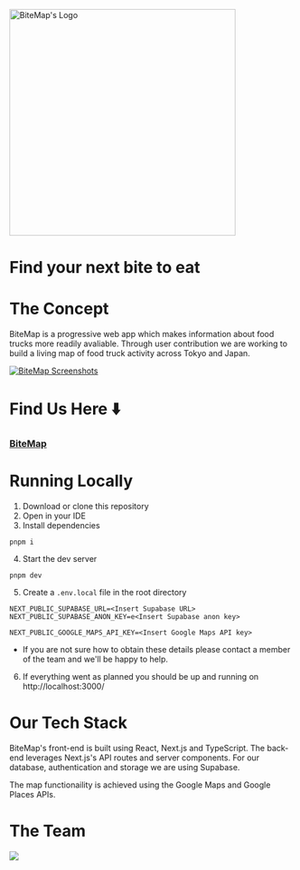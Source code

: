 <a href="https://bite-map.com"><img src="https://github.com/bite-map/BiteMap/blob/main/public/logo.svg" alt="BiteMap's Logo" width="400"/></a>
# Find your next bite to eat
# The Concept
BiteMap is a progressive web app which makes information about food trucks more readily avaliable. Through user contribution we are working to build a living map of food truck activity across Tokyo and Japan.

<a href="https://bite-map.com"><img src="https://i.postimg.cc/BnkCWZDH/bitemap-screenshots.png" alt="BiteMap Screenshots" /></a>


# Find Us Here ⬇️

### [BiteMap](https://bite-map.com/)

# Running Locally
1. Download or clone this repository
2. Open in your IDE
3. Install dependencies
```console
pnpm i
```
4. Start the dev server
```console
pnpm dev
```
5. Create a `.env.local` file in the root directory
```
NEXT_PUBLIC_SUPABASE_URL=<Insert Supabase URL>
NEXT_PUBLIC_SUPABASE_ANON_KEY=e<Insert Supabase anon key>

NEXT_PUBLIC_GOOGLE_MAPS_API_KEY=<Insert Google Maps API key>
```
 - If you are not sure how to obtain these details please contact a member of the team and we'll be happy to help.

6. If everything went as planned you should be up and running on http://localhost:3000/

# Our Tech Stack
BiteMap's front-end is built using React, Next.js and TypeScript. The back-end leverages Next.js's API routes and server components. For our database, authentication and storage we are using Supabase.

The map functionaility is achieved using the Google Maps and Google Places APIs.

# The Team
<a href="https://github.com/bite-map/BiteMap/graphs/contributors">
  <img src="https://contrib.rocks/image?repo=bite-map/BiteMap" />
</a>
